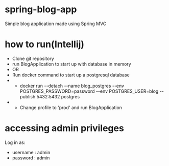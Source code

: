 # spring-blog-app
Simple blog application made using Spring MVC

# how to run(Intellij)
* Clone git repository
* run BlogApplication to start up with database in memory
* OR
* Run docker command to start up a postgresql database
* * docker run --detach --name blog_postgres --env POSTGRES_PASSWORD=password --env POSTGRES_USER=blog --publish 5432:5432 postgres
* * Change profile to 'prod' and run BlogApplication

# accessing admin privileges
Log in as:
* username : admin
* password : admin
